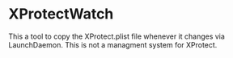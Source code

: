 XProtectWatch
=============

This a tool to copy the XProtect.plist file whenever it changes via LaunchDaemon.  This is not a managment system for XProtect.